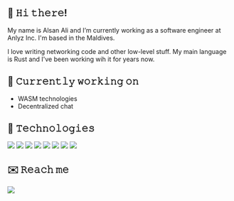 ## 👋 𝙷𝚒 𝚝𝚑𝚎𝚛𝚎!

My name is Alsan Ali and I’m currently working as a software engineer at Anlyz Inc. I'm based in the Maldives.

I love writing networking code and other low-level stuff. My main language is Rust and I've been working wih it for years now.

## 🔭 𝙲𝚞𝚛𝚛𝚎𝚗𝚝𝚕𝚢 𝚠𝚘𝚛𝚔𝚒𝚗𝚐 𝚘𝚗
* WASM technologies
* Decentralized chat

## 🔧 𝚃𝚎𝚌𝚑𝚗𝚘𝚕𝚘𝚐𝚒𝚎𝚜
[![](https://img.shields.io/badge/OS-Qubes%20OS-success?style=for-the-badge&logo=linux)](https://www.qubes-os.org/)
[![](https://img.shields.io/badge/Lang-Rust-orange?style=for-the-badge&logo=rust)](https://www.rust-lang.org/)
[![](https://img.shields.io/badge/Lang-TypeScript-blue?style=for-the-badge&logo=typescript)](https://www.typescriptlang.org/)
[![](https://img.shields.io/badge/Lang-SASS-red?style=for-the-badge&logo=sass)](https://sass-lang.com/)
[![](https://img.shields.io/badge/Framework-Actix%2FAxum-white?style=for-the-badge&logo=html5)](https://actix.rs/)
[![](https://img.shields.io/badge/Framework-React-aqua?style=for-the-badge&logo=react)](https://reactjs.org/)
[![](https://img.shields.io/badge/Framework-Vue.js-aqua?style=for-the-badge&logo=vue.js)](https://vuejs.org/)
[![](https://img.shields.io/badge/Technology-WebAssembly-purple?style=for-the-badge&logo=webassembly)](https://webassembly.org/)

## ✉️ 𝚁𝚎𝚊𝚌𝚑 𝚖𝚎
[![](https://img.shields.io/badge/Email-me%alsanali.com-success?style=for-the-badge&logo=gmail)](mailto:me@alsanali.com)
